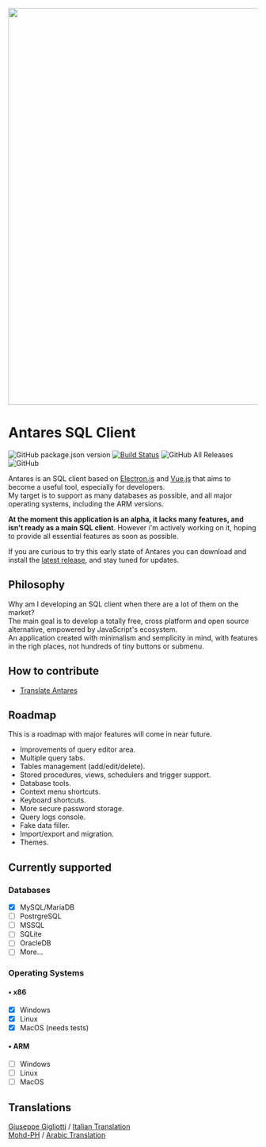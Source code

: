 <p align="center">
    <img width="800" src="https://raw.githubusercontent.com/Fabio286/antares/master/docs/screen-alpha.png">
</p>

# Antares SQL Client

![GitHub package.json version](https://img.shields.io/github/package-json/v/estarium/antares) [![Build Status](https://travis-ci.com/EStarium/antares.svg?branch=master)](https://travis-ci.com/EStarium/antares) ![GitHub All Releases](https://img.shields.io/github/downloads/estarium/antares/total) ![GitHub](https://img.shields.io/github/license/estarium/antares)

Antares is an SQL client based on [Electron.js](https://github.com/electron/electron) and [Vue.js](https://github.com/vuejs/vue) that aims to become a useful tool, especially for developers.  
My target is to support as many databases as possible, and all major operating systems, including the ARM versions.  

**At the moment this application is an alpha, it lacks many features, and isn't ready as a main SQL client**. However i'm actively working on it, hoping to provide all essential features as soon as possible.

If you are curious to try this early state of Antares you can download and install the [latest release](https://github.com/EStarium/antares/releases), and stay tuned for updates.

## Philosophy

Why am I developing an SQL client when there are a lot of them on the market?  
The main goal is to develop a totally free, cross platform and open source alternative, empowered by JavaScript's ecosystem.  
An application created with minimalism and semplicity in mind, with features in the righ places, not hundreds of tiny buttons or submenu.

## How to contribute

- [Translate Antares](https://github.com/EStarium/antares/wiki/Translate-Antares)

## Roadmap

This is a roadmap with major features will come in near future.

- Improvements of query editor area.
- Multiple query tabs.
- Tables management (add/edit/delete).
- Stored procedures, views, schedulers and trigger support.
- Database tools.
- Context menu shortcuts.
- Keyboard shortcuts.
- More secure password storage.
- Query logs console.
- Fake data filler.
- Import/export and migration.
- Themes.

## Currently supported

### Databases

- [x] MySQL/MariaDB
- [ ] PostrgreSQL
- [ ] MSSQL
- [ ] SQLite
- [ ] OracleDB
- [ ] More...

### Operating Systems

#### • x86

- [x] Windows
- [x] Linux
- [x] MacOS (needs tests)

#### • ARM

- [ ] Windows
- [ ] Linux
- [ ] MacOS

## Translations

[Giuseppe Gigliotti](https://github.com/ReverbOD) / [Italian Translation](https://github.com/EStarium/antares/pull/20)  
[Mohd-PH](https://github.com/Mohd-PH) / [Arabic Translation](https://github.com/EStarium/antares/pull/29)
